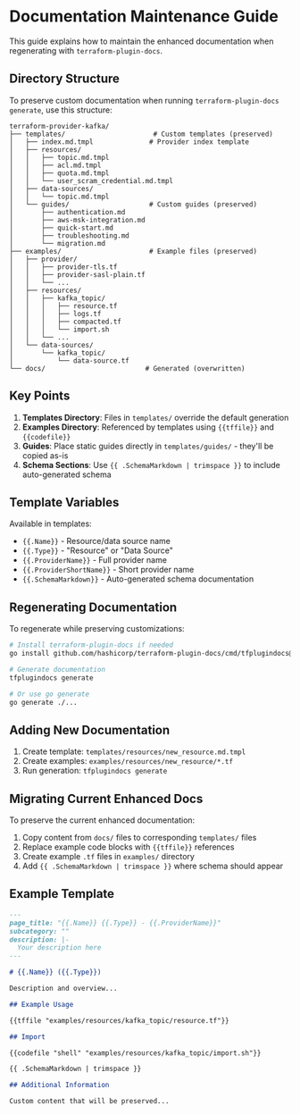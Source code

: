# Documentation Maintenance Guide

This guide explains how to maintain the enhanced documentation when regenerating with `terraform-plugin-docs`.

## Directory Structure

To preserve custom documentation when running `terraform-plugin-docs generate`, use this structure:

```
terraform-provider-kafka/
├── templates/                      # Custom templates (preserved)
│   ├── index.md.tmpl              # Provider index template
│   ├── resources/
│   │   ├── topic.md.tmpl
│   │   ├── acl.md.tmpl
│   │   ├── quota.md.tmpl
│   │   └── user_scram_credential.md.tmpl
│   ├── data-sources/
│   │   └── topic.md.tmpl
│   └── guides/                    # Custom guides (preserved)
│       ├── authentication.md
│       ├── aws-msk-integration.md
│       ├── quick-start.md
│       ├── troubleshooting.md
│       └── migration.md
├── examples/                      # Example files (preserved)
│   ├── provider/
│   │   ├── provider-tls.tf
│   │   ├── provider-sasl-plain.tf
│   │   └── ...
│   ├── resources/
│   │   ├── kafka_topic/
│   │   │   ├── resource.tf
│   │   │   ├── logs.tf
│   │   │   ├── compacted.tf
│   │   │   └── import.sh
│   │   └── ...
│   └── data-sources/
│       └── kafka_topic/
│           └── data-source.tf
└── docs/                         # Generated (overwritten)
```

## Key Points

1. **Templates Directory**: Files in `templates/` override the default generation
2. **Examples Directory**: Referenced by templates using `{{tffile}}` and `{{codefile}}`
3. **Guides**: Place static guides directly in `templates/guides/` - they'll be copied as-is
4. **Schema Sections**: Use `{{ .SchemaMarkdown | trimspace }}` to include auto-generated schema

## Template Variables

Available in templates:
- `{{.Name}}` - Resource/data source name
- `{{.Type}}` - "Resource" or "Data Source"
- `{{.ProviderName}}` - Full provider name
- `{{.ProviderShortName}}` - Short provider name
- `{{.SchemaMarkdown}}` - Auto-generated schema documentation

## Regenerating Documentation

To regenerate while preserving customizations:

```bash
# Install terraform-plugin-docs if needed
go install github.com/hashicorp/terraform-plugin-docs/cmd/tfplugindocs@latest

# Generate documentation
tfplugindocs generate

# Or use go generate
go generate ./...
```

## Adding New Documentation

1. Create template: `templates/resources/new_resource.md.tmpl`
2. Create examples: `examples/resources/new_resource/*.tf`
3. Run generation: `tfplugindocs generate`

## Migrating Current Enhanced Docs

To preserve the current enhanced documentation:

1. Copy content from `docs/` files to corresponding `templates/` files
2. Replace example code blocks with `{{tffile}}` references
3. Create example `.tf` files in `examples/` directory
4. Add `{{ .SchemaMarkdown | trimspace }}` where schema should appear

## Example Template

```markdown
---
page_title: "{{.Name}} {{.Type}} - {{.ProviderName}}"
subcategory: ""
description: |-
  Your description here
---

# {{.Name}} ({{.Type}})

Description and overview...

## Example Usage

{{tffile "examples/resources/kafka_topic/resource.tf"}}

## Import

{{codefile "shell" "examples/resources/kafka_topic/import.sh"}}

{{ .SchemaMarkdown | trimspace }}

## Additional Information

Custom content that will be preserved...
```